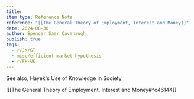 ```yaml
---
title: 
item type: Reference Note
reference: "[[The General Theory of Employment, Interest and Money]]"
date: 2024-08-30
author: Spencer Saar Cavanaugh
publish: true
tags:
  - r/JK/GT
  - misc/efficient-market-hypothesis
  - r/FH-UK
---
```

See also, Hayek's Use of Knowledge in Society

![[The General Theory of Employment, Interest and Money#^c46144]]
